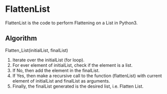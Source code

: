 # FlattenList
FlattenList is the code to perform Flattening on a List in Python3.


## Algorithm
Flatten_List(initialList, finalList)
1. Iterate over the initialList (for loop).
2. For ever element of initialList, check if the element is a list.
3. If No, then add the element in the finalList.
4. If Yes, then make a recursive call to the function (flattenList) with current element of initialList and finalList as arguments.
5. Finally, the finalList generated is the desired list, i.e. Flatten List.
